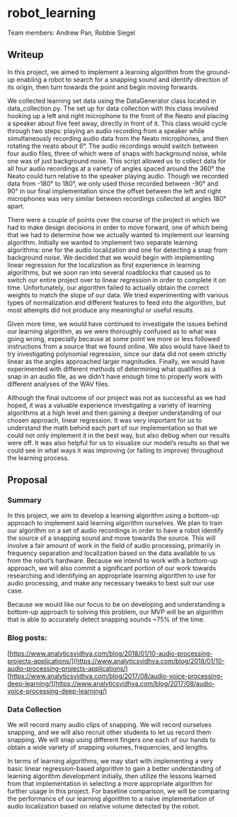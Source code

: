 # robot_learning
Team members: Andrew Pan, Robbie Siegel

## Writeup
In this project, we aimed to implement a learning algorithm from the ground-up enabling a robot to search for a snapping sound and identify direction of its origin, then turn towards the point and begin moving forwards.  

We collected learning set data using the DataGenerator class located in data_collection.py. The set up for data collection with this class involved hooking up a left and right microphone to the front of the Neato and placing a speaker about five feet away, directly in front of it. This class would cycle through two steps: playing an audio recording from a speaker while simultaneously recording audio data from the Neato microphones, and then rotating the neato about 6°. The audio recordings would switch between four audio files, three of which were of snaps with background noise, while one was of just background noise. This script allowed us to collect data for all four audio recordings at a variety of angles spaced around the 360° the Neato could turn relative to the speaker playing audio. Though we recorded data from -180° to 180°, we only used those recorded between -90° and 90° in our final implementation since the offset between the left and right microphones was very similar between recordings collected at angles 180° apart. 

There were a couple of points over the course of the project in which we had to make design decisions in order to move forward, one of which being that we had to determine how we actually wanted to implement our learning algorithm.  Initially we wanted to implement two separate learning algorithms: one for the audio localization and one for detecting a snap from background noise. We decided that we would begin with implementing linear regression for the localization as first experience in learning algorithms, but we soon ran into several roadblocks that caused us to switch our entire project over to linear regression in order to complete it on time.  Unfortunately, our algorithm failed to actually obtain the correct weights to match the slope of our data.  We tried experimenting with various types of normalization and different features to feed into the algorithm, but most attempts did not produce any meaningful or useful results.

Given more time, we would have continued to investigate the issues behind our learning algorithm, as we were thoroughly confused as to what was going wrong, especially because at some point we more or less followed instructions from a source that we found online.  We also would have liked to try investigating polynomial regression, since our data did not seem strictly linear as the angles approached larger magnitudes.  Finally, we would have experimented with different methods of determining what qualifies as a snap in an audio file, as we didn’t have enough time to properly work with different analyses of the WAV files.

Although the final outcome of our project was not as successful as we had hoped, it was a valuable experience investigating a variety of learning algorithms at a high level and then gaining a deeper understanding of our chosen approach, linear regression. It was very important for us to understand the math behind each part of our implementation so that we could not only implement it in the best way, but also debug when our results were off. It was also helpful for us to visualize our model’s results so that we could see in what ways it was improving (or failing to improve) throughout the learning process. 


## Proposal
### Summary
In this project, we aim to develop a learning algorithm using a bottom-up approach to implement said learning algorithm ourselves.  We plan to train our algorithm on a set of audio recordings in order to have a robot identify the source of a snapping sound and move towards the source.  This will involve a fair amount of work in the field of audio processing, primarily in frequency separation and localization based on the data available to us from the robot’s hardware.  Because we intend to work with a bottom-up approach, we will also commit a significant portion of our work towards researching and identifying an appropriate learning algorithm to use for audio processing, and make any necessary tweaks to best suit our use case.

Because we would like our focus to be on developing and understanding a bottom-up approach to solving this problem, our MVP will be an algorithm that is able to accurately detect snapping sounds ~75% of the time. 

### Blog posts:
[https://www.analyticsvidhya.com/blog/2018/01/10-audio-processing-projects-applications/](https://www.analyticsvidhya.com/blog/2018/01/10-audio-processing-projects-applications/)
[https://www.analyticsvidhya.com/blog/2017/08/audio-voice-processing-deep-learning/](https://www.analyticsvidhya.com/blog/2017/08/audio-voice-processing-deep-learning/)

### Data Collection
We will record many audio clips of snapping. We will record ourselves snapping, and we will also recruit other students to let us record them snapping. We will snap using different fingers one each of our hands to obtain a wide variety of snapping volumes, frequencies, and lengths. 

In terms of learning algorithms, we may start with implementing a very basic linear regression-based algorithm to gain a better understanding of learning algorithm development initially, then utilize the lessons learned from that implementation in selecting a more appropriate algorithm for further usage in this project.  For baseline comparison, we will be comparing the performance of our learning algorithm to a naive implementation of audio localization based on relative volume detected by the robot.

